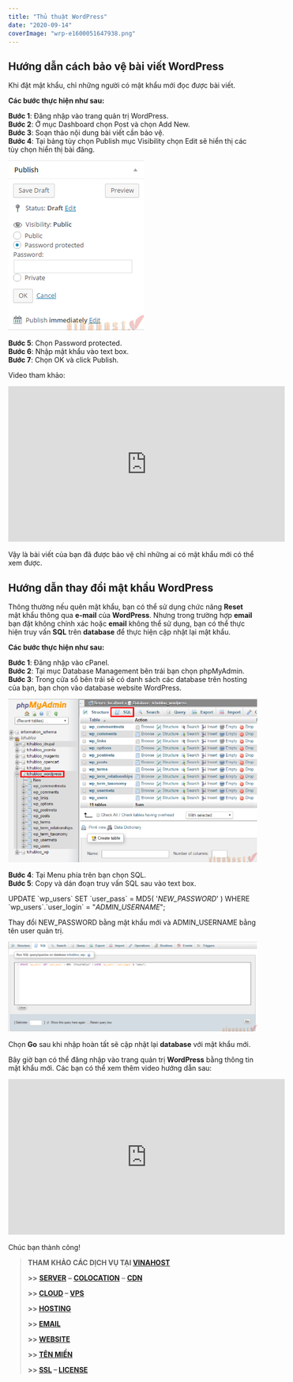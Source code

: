 ```yaml
---
title: "Thủ thuật WordPress"
date: "2020-09-14"
coverImage: "wrp-e1600051647938.png"
---
```


## Hướng dẫn cách bảo vệ bài viết WordPress

Khi đặt mật khẩu, chỉ những người có mật khẩu mới đọc được bài viết.

**Các bước thực hiện như sau:**

**Bước 1**: Đăng nhập vào trang quản trị WordPress.  
**Bước 2**: Ở mục Dashboard chọn Post và chọn Add New.  
**Bước 3**: Soạn thảo nội dung bài viết cần bảo vệ.  
**Bước 4**: Tại bảng tùy chọn Publish mục Visibility chọn Edit sẽ hiển thị các tùy chọn hiển thị bài đăng.

![Hướng dẫn cách bảo vệ bài viết WordPress](images/113453ba4c-vinahost-bao-ve-bai-viet-wordpress-1.png)

**Bước 5**: Chọn Password protected.  
**Bước 6**: Nhập mật khẩu vào text box.  
**Bước 7**: Chọn OK và click Publish.

Video tham khảo:

<iframe title="YouTube video player" src="https://www.youtube.com/embed/Xhm2wHyMMVQ" width="560" height="315" frameborder="0" allowfullscreen="allowfullscreen"></iframe>

Vậy là bài viết của bạn đã được bảo vệ chỉ những ai có mật khẩu mới có thể xem được.  

## Hướng dẫn thay đổi mật khẩu WordPress

Thông thường nếu quên mật khẩu, bạn có thể sử dụng chức năng **Reset** mật khẩu thông qua **e-mail** của **WordPress**. Nhưng trong trường hợp **email** bạn đặt không chính xác hoặc **email** không thể sử dụng, bạn có thể thực hiện truy vấn **SQL** trên **database** để thực hiện cập nhật lại mật khẩu. 

**Các bước thực hiện như sau:**

**Bước 1**: Đăng nhập vào cPanel.  
**Bước 2**: Tại mục Database Management bên trái bạn chọn phpMyAdmin.  
**Bước 3**: Trong cửa sổ bên trái sẽ có danh sách các database trên hosting của bạn, bạn chọn vào database website WordPress.

![Hướng dẫn bảo vệ WordPress khỏi spam comment](images/4004a2f9fd-vinahost-bao-ve-wordpress-khoi-spam-comment-1.png)

**Bước 4**: Tại Menu phía trên bạn chọn SQL.  
**Bước 5**: Copy và dán đoạn truy vấn SQL sau vào text box.

UPDATE \`wp\_users\` SET \`user\_pass\` = MD5( '_NEW\_PASSWORD_' ) WHERE \`wp\_users\`.\`user\_login\` = "_ADMIN\_USERNAME_";

Thay đổi NEW\_PASSWORD bằng mật khẩu mới và ADMIN\_USERNAME bằng tên user quản trị.

![Hướng dẫn bảo vệ WordPress khỏi spam comment](images/70ecc6b889-vinahost-bao-ve-wordpress-khoi-spam-comment-2-1024x369.png)

Chọn **Go** sau khi nhập hoàn tất sẽ cập nhật lại **database** với mật khẩu mới.

Bây giờ bạn có thể đăng nhập vào trang quản trị **WordPress** bằng thông tin mật khẩu mới. Các bạn có thể xem thêm video hướng dẫn sau:

<iframe title="YouTube video player" src="https://www.youtube.com/embed/gmQSvSy5FcY" width="560" height="315" frameborder="0" allowfullscreen="allowfullscreen"></iframe>

Chúc bạn thành công!

> **THAM KHẢO CÁC DỊCH VỤ TẠI [VINAHOST](https://blog.vinahost.vn/)**
> 
> **\>>** [**SERVER**](https://vinahost.vn/thue-may-chu-rieng/) **–** [**COLOCATION**](https://vinahost.vn/colocation.html) – [**CDN**](https://vinahost.vn/dich-vu-cdn-chuyen-nghiep)
> 
> **\>> [CLOUD](https://vinahost.vn/cloud-server-gia-re/) – [VPS](https://vinahost.vn/vps-ssd-chuyen-nghiep/)**
> 
> **\>> [HOSTING](https://vinahost.vn/wordpress-hosting)**
> 
> **\>> [EMAIL](https://vinahost.vn/email-hosting)**
> 
> **\>> [WEBSITE](http://vinawebsite.vn/)**
> 
> **\>> [TÊN MIỀN](https://vinahost.vn/ten-mien-gia-re/)**
> 
> **\>> [SSL](https://vinahost.vn/geotrust-ssl) – [LICENSE](https://vinahost.vn/bang-gia-license)**
